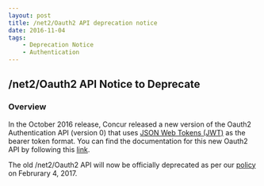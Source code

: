 ```yaml
---
layout: post
title: /net2/Oauth2 API deprecation notice
date: 2016-11-04
tags:
    - Deprecation Notice
    - Authentication
---
```



## /net2/Oauth2 API Notice to Deprecate

### Overview
In the October 2016 release, Concur released a new version of the Oauth2 Authentication API (version 0) that uses [JSON Web Tokens (JWT)](https://jwt.io) as the bearer token format. You can find the documentation for this new Oauth2 API by following this [link](/api-reference/authentication/apidoc.html).

The old /net2/Oauth2 API will now be officially deprecated as per our [policy](https://developer.concur.com/tools-support/reference/deprecation-policy.html) on Februrary 4, 2017.
